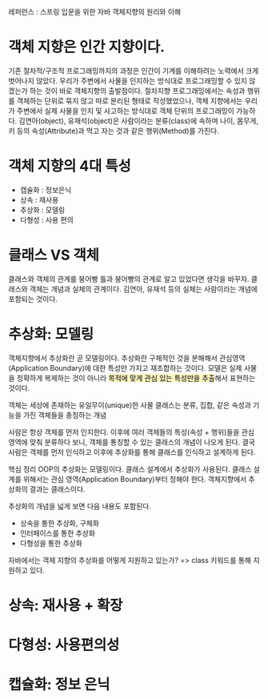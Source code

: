 레퍼런스 : 스프링 입문을 위한 자바 객체지향의 원리와 이해


# 객체 지향은 인간 지향이다.

기존 절차적/구조적 프로그래밍까지의 과정은 인간이 기계를 이해하려는 노력에서 크게 벗어나지 않았다.
우리가 주변에서 사물을 인지하는 방식대로 프로그래밍할 수 있지 않겠는가 하는 것이 바로 객체지향의 출발점이다.
절차지향 프로그래밍에서는 속성과 행위를 객체하는 단위로 묶지 않고 따로 분리된 형태로 작성했었으나, 객체 지향에서는 우리가 주변에서 실제 사물을 인지 및 사고하는 방식대로 객체 단위의 프로그래밍이 가능하다.
김연아(object), 유재석(object)은 사람이라는 분류(class)에 속하며 나이, 몸무게, 키 등의 속성(Attribute)과 먹고 자는 것과 같은 행위(Method)를 가진다.


# 객체 지향의 4대 특성

- 캡슐화 : 정보은닉
- 상속 : 재사용
- 추상화 : 모델링
- 다형성 : 사용 편의


# 클래스 VS 객체

클래스와 객체의 관계를 붕어빵 틀과 붕어빵의 관계로 알고 있었다면 생각을 바꾸자.
클래스와 객체는 개념과 실체의 관계이다.
김연아, 유재석 등의 실체는 사람이라는 개념에 포함되는 것이다.

# 추상화: 모델링

객체지향에서 추상화란 곧 모델링이다.
추상화란 구체적인 것을 분해해서 관심영역(Application Boundary)에 대한 특성만 가지고 재조합하는 것이다.
모델은 실제 사물을 정확하게 복제하는 것이 아니라 <mark style="background: #FFF3A3A6;">목적에 맞게 관심 있는 특성만을 추출</mark>해서 표현하는 것이다.

객체는 세상에 존재하는 유일무이(unique)한 사물
클래스는 분류, 집합, 같은 속성과 기능을 가진 객체들을 총칭하는 개념

사람은 항상 객체를 먼저 인지한다.
이후에 여러 객체들의 특성(속성 + 행위)들을 관심영역에 맞춰 분류하다 보니, 객체를 통칭할 수 있는 클래스의 개념이 나오게 된다.
결국 사람은 객체를 먼저 인식하고 이후에 추상화를 통해 클래스를 인식하고 설계하게 된다.

핵심 정리
OOP의 추상화는 모델링이다.
클래스 설계에서 추상화가 사용된다.
클래스 설계를 위해서는 관심 영역(Application Boundary)부터 정해야 한다.
객체지향에서 추상화의 결과는 클래스이다.

추상화의 개념을 넓게 보면 다음 내용도 포함된다.
- 상속을 통한 추상화, 구체화
- 인터페이스를 통한 추상화
- 다형성을 통한 추상화

자바에서는 객체 지향의 추상화를 어떻게 지원하고 있는가? 
=> class 키워드를 통해 지원하고 있다.



# 상속: 재사용 + 확장


# 다형성: 사용편의성


# 캡슐화: 정보 은닉































